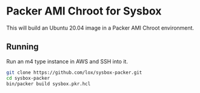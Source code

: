 # Packer AMI Chroot for Sysbox

This will build an Ubuntu 20.04 image in a Packer AMI Chroot environment.

## Running

Run an m4 type instance in AWS and SSH into it.


```bash
git clone https://github.com/lox/sysbox-packer.git
cd sysbox-packer
bin/packer build sysbox.pkr.hcl
```
